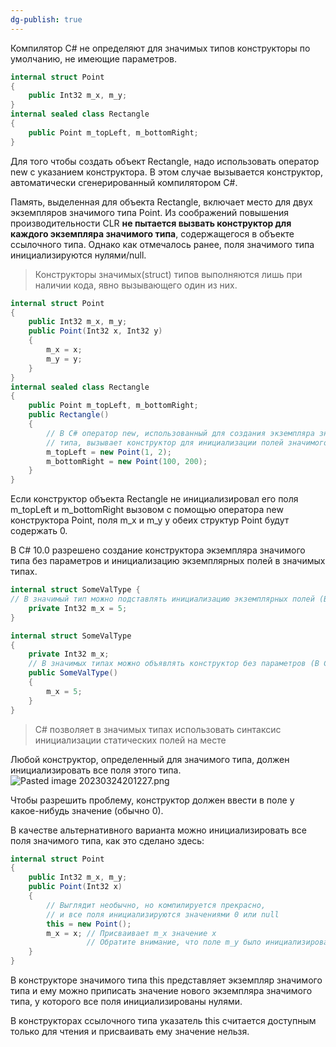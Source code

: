 ```yaml
---
dg-publish: true
---
```


Компилятор C# не определяют для значимых типов конструкторы по умолчанию, не имеющие параметров.


```csharp
internal struct Point
{
	public Int32 m_x, m_y;
}
internal sealed class Rectangle
{
	public Point m_topLeft, m_bottomRight;
}
```

Для того чтобы создать объект Rectangle, надо использовать оператор new с указанием конструктора. В этом случае вызывается конструктор, автоматически сгенерированный компилятором C#. 

Память, выделенная для объекта Rectangle, включает место для двух экземпляров значимого типа Point. 
Из соображений повышения производительности CLR **не пытается вызвать конструктор для каждого экземпляра значимого типа**, содержащегося в объекте ссылочного типа. Однако как отмечалось ранее, поля значимого типа инициализируются нулями/null.

>  Конструкторы значимых(struct) типов выполняются лишь при наличии кода, явно вызывающего один из них.

```csharp
internal struct Point
{
	public Int32 m_x, m_y;
	public Point(Int32 x, Int32 y)
	{
		m_x = x;
		m_y = y;
	}
}
internal sealed class Rectangle
{
	public Point m_topLeft, m_bottomRight;
	public Rectangle()
	{
		// В C# оператор new, использованный для создания экземпляра значимого
		// типа, вызывает конструктор для инициализации полей значимого типа
		m_topLeft = new Point(1, 2);
		m_bottomRight = new Point(100, 200);
	}
}
```

Если конструктор объекта Rectangle не инициализировал его поля m_topLeft и m_bottomRight вызовом с помощью оператора new конструктора Point, поля m_x и m_y у обеих структур Point будут содержать 0.



В C# 10.0 разрешено создание конструктора экземпляра значимого типа без параметров и инициализацию экземплярных полей в значимых типах.

```csharp
internal struct SomeValType { 
// В значимый тип можно подставлять инициализацию экземплярных полей (В C# 10.0)
	private Int32 m_x = 5; 
}

internal struct SomeValType
{
	private Int32 m_x;
	// В значимых типах можно объявлять конструктор без параметров (В C# 10.0)
	public SomeValType()
	{
		m_x = 5;
	}
}
```

>C# позволяет в значимых типах использовать синтаксис инициализации статических полей на месте


Любой конструктор, определенный для значимого типа, должен инициализировать все поля этого типа.
![Pasted image 20230324201227.png](/img/user/Files/Image/Pasted%20image%2020230324201227.png)

Чтобы разрешить проблему, конструктор должен ввести в поле y какое-нибудь значение (обычно 0).

В качестве альтернативного варианта можно инициализировать все поля значимого типа, как это сделано здесь:

```csharp
internal struct Point
{
	public Int32 m_x, m_y;
	public Point(Int32 x)
	{
		// Выглядит необычно, но компилируется прекрасно,
		// и все поля инициализируются значениями 0 или null
		this = new Point();
		m_x = x; // Присваивает m_x значение x
				 // Обратите внимание, что поле m_y было инициализировано нулем
	}
}
```

В конструкторе значимого типа this представляет экземпляр значимого типа и ему можно приписать значение нового экземпляра значимого типа, у которого все поля инициализированы нулями. 

В конструкторах ссылочного типа указатель this считается доступным только для чтения и присваивать ему значение нельзя.